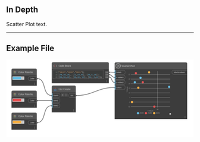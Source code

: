 ## In Depth
Scatter Plot text.
___
## Example File

![Scatter Plot](./CoreNodeModelsWpf.Charts.ScatterPlotNodeModel_img.jpg)

